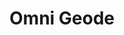 ---
templateKey: blog-post
featuredpost: false
featuredimage: /assets/Omni_Geode.png
title: Omni Geode
description: Mineral|Geodes
testfield: 1498
---